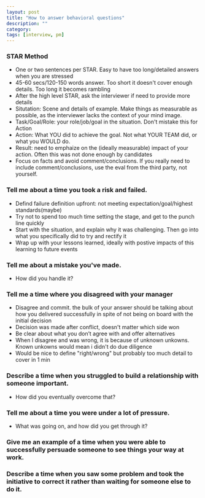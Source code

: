 ```yaml
---
layout: post
title: "How to answer behavioral questions" 
description: ""
category: 
tags: [interview, pm]
--- 
```


### STAR Method

* One or two sentences per STAR. Easy to have too long/detailed answers when you are stressed
 * 45-60 secs/120-150 words answer. Too short it doesn't cover enough details. Too long it becomes rambling 
 * After the high level STAR, ask the interviewer if need to provide more details
* Situtation: Scene and details of example. Make things as measurable as possible, as the interviewer lacks the context of your mind image.
* Task/Goal/Role: your role/job/goal in the situation. Don't mistake this for Action 
* Action: What YOU did to achieve the goal. Not what YOUR TEAM did, or what you WOULD do.
* Result: need to emphaize on the (ideally measurable) impact of your action. Often this was not done enough by candidates
* Focus on facts and avoid comment/conclusions. If you really need to include comment/conclusions, use the eval from the third party, not yourself.

### Tell me about a time you took a risk and failed. 
* Defind failure definition upfront: not meeting expectation/goal/highest standards(maybe)
* Try not to spend too much time setting the stage, and get to the punch line quickly
* Start with the situation, and explain why it was challenging. Then go into what you specifically did to try and rectify it
* Wrap up with your lessons learned, ideally with postive impacts of this learning to future events

### Tell me about a mistake you've made. 
* How did you handle it?

### Tell me a time where you disagreed with your manager
* Disagree and commit. the bulk of your answer should be talking about how you delivered successfully in spite of not being on board with the initial decision
* Decision was made after conflict, doesn't matter which side won
* Be clear about what you don’t agree with and offer alternatives
* When I disagree and was wrong, it is because of unknown unkowns. Known unkowns would mean i didn't do due diligence 
* Would be nice to define "right/wrong" but probably too much detail to cover in 1 min

### Describe a time when you struggled to build a relationship with someone important. 
* How did you eventually overcome that?

### Tell me about a time you were under a lot of pressure. 
* What was going on, and how did you get through it?

### Give me an example of a time when you were able to successfully persuade someone to see things your way at work.

### Describe a time when you saw some problem and took the initiative to correct it rather than waiting for someone else to do it.

